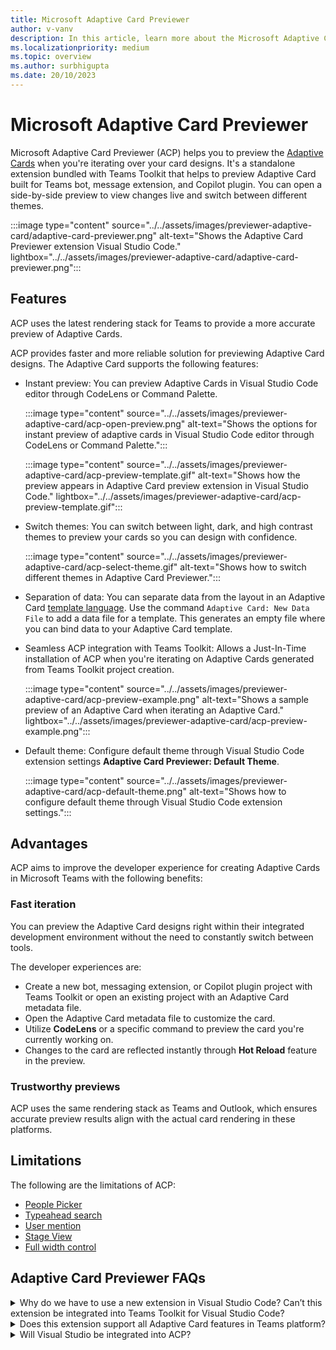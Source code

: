 ```yaml
---
title: Microsoft Adaptive Card Previewer
author: v-vanv
description: In this article, learn more about the Microsoft Adaptive Card previewer, features, advantages, and k=limitations of the Adaptive Card Previewer.
ms.localizationpriority: medium
ms.topic: overview
ms.author: surbhigupta
ms.date: 20/10/2023
---
```


# Microsoft Adaptive Card Previewer

Microsoft Adaptive Card Previewer (ACP) helps you to preview the [Adaptive Cards](../../task-modules-and-cards/cards/design-effective-cards.md) when you're iterating over your card designs. It's a standalone extension bundled with Teams Toolkit that helps to preview Adaptive Card built for Teams bot, message extension, and Copilot plugin. You can open a side-by-side preview to view changes live and switch between different themes.

:::image type="content" source="../../assets/images/previewer-adaptive-card/adaptive-card-previewer.png" alt-text="Shows the Adaptive Card Previewer extension Visual Studio Code." lightbox="../../assets/images/previewer-adaptive-card/adaptive-card-previewer.png":::

## Features

ACP uses the latest rendering stack for Teams to provide a more accurate preview of Adaptive Cards.

ACP provides faster and more reliable solution for previewing Adaptive Card designs. The Adaptive Card supports the following features:

* Instant preview: You can preview Adaptive Cards in Visual Studio Code editor through CodeLens or Command Palette.

  :::image type="content" source="../../assets/images/previewer-adaptive-card/acp-open-preview.png" alt-text="Shows the options for instant preview of adaptive cards in Visual Studio Code editor through CodeLens or Command Palette.":::

  :::image type="content" source="../../assets/images/previewer-adaptive-card/acp-preview-template.gif" alt-text="Shows how the preview appears in Adaptive Card preview extension in Visual Studio Code." lightbox="../../assets/images/previewer-adaptive-card/acp-preview-template.gif":::

* Switch themes: You can switch between light, dark, and high contrast themes to preview your cards so you can design with confidence.

  :::image type="content" source="../../assets/images/previewer-adaptive-card/acp-select-theme.gif" alt-text="Shows how to switch different themes in Adaptive Card Previewer.":::

* Separation of data: You can separate data from the layout in an Adaptive Card [template language](/adaptive-cards/templating/). Use the command `Adaptive Card: New Data File` to add a data file for a template. This generates an empty file where you can bind data to your Adaptive Card template.

* Seamless ACP integration with Teams Toolkit: Allows a Just-In-Time installation of ACP when you're iterating on Adaptive Cards generated from Teams Toolkit project creation.

  :::image type="content" source="../../assets/images/previewer-adaptive-card/acp-preview-example.png" alt-text="Shows a sample preview of an Adaptive Card when iterating an Adaptive Card." lightbox="../../assets/images/previewer-adaptive-card/acp-preview-example.png":::

* Default theme: Configure default theme through Visual Studio Code extension settings **Adaptive Card Previewer: Default Theme**.

  :::image type="content" source="../../assets/images/previewer-adaptive-card/acp-default-theme.png" alt-text="Shows how to configure default theme through Visual Studio Code extension settings.":::

## Advantages

ACP aims to improve the developer experience for creating Adaptive Cards in Microsoft Teams with the following benefits:

### Fast iteration

You can preview the Adaptive Card designs right within their integrated development environment without the need to constantly switch between tools.

The developer experiences are:

* Create a new bot, messaging extension, or Copilot plugin project with Teams Toolkit or open an existing project with an Adaptive Card metadata file.
* Open the Adaptive Card metadata file to customize the card.
* Utilize **CodeLens** or a specific command to preview the card you're currently working on.
* Changes to the card are reflected instantly through **Hot Reload** feature in the preview.

### Trustworthy previews

ACP uses the same rendering stack as Teams and Outlook, which ensures accurate preview results align with the actual card rendering in these platforms.

## Limitations

The following are the limitations of ACP:

* [People Picker](../../task-modules-and-cards/cards/people-picker.md)
* [Typeahead search](../../task-modules-and-cards/cards/dynamic-search.md)
* [User mention](../../task-modules-and-cards/cards/cards-format.md#microsoft-azure-active-directory-azure-ad-object-id-and-upn-in-user-mention)
* [Stage View](../../task-modules-and-cards/cards/cards-format.md#stage-view-for-images-in-adaptive-cards)
* [Full width control](../../task-modules-and-cards/cards/cards-format.md#full-width-adaptive-card)

## Adaptive Card Previewer FAQs

<details>
<summary>Why do we have to use a new extension in Visual Studio Code? Can’t this extension be integrated into Teams Toolkit for Visual Studio Code?</summary>

It’s a standalone extension because we're using a closed-source package to render the Adaptive Cards to ensure that we maintain consistent rendering logic with the Teams platform. Teams Toolkit is an open-source project, and we follow CELA guidance to not include dependencies on closed-source packages that third party developers don't have access to.
<br>
&nbsp;
</details>
<details>
<summary>Does this extension support all Adaptive Card features in Teams platform?</summary>

No. Unfortunately, there are several [limitations](adaptive-card-previewer.md#limitations) that ACP extension can't currently support.
<br>
&nbsp;
</details>
<details>
<summary>Will Visual Studio be integrated into ACP?</summary>

Yes, we plan to integrate ACP into Teams Toolkit for Visual Studio directly soon, instead of through a dedicated extension.
<br>
&nbsp;
</details>
